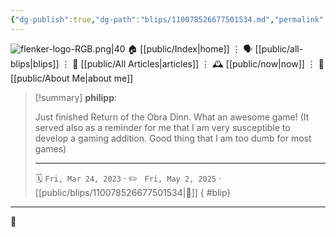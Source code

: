 ```yaml
---
{"dg-publish":true,"dg-path":"blips/110078526677501534.md","permalink":"/blips/110078526677501534/","title":"philipp on mastodon @ 2023-03-24"}
---
```



<div class="transclusion internal-embed is-loaded"><div class="markdown-embed">




![flenker-logo-RGB.png|40](/img/user/attachments/flenker-logo-RGB.png)
🏠 [[public/Index\|home]]  ⋮ 🗣️ [[public/all-blips\|blips]] ⋮  📝 [[public/All Articles\|articles]]  ⋮ 🕰️ [[public/now\|now]] ⋮ 🪪 [[public/About Me\|about me]]


</div></div>


> [!summary] **philipp**:
>
> Just finished Return of the Obra Dinn. What an awesome game!
> (It served also as a reminder for me that I am very susceptible to develop a gaming addition. Good thing that I am too dumb for most games)
> - - -
>
> 🗓️ <code>Fri, Mar 24, 2023</code>  · ✏️ <code> Fri, May 2, 2025</code>  · [[public/blips/110078526677501534\|🔗]]
{ #blip}


- - -

 👾

